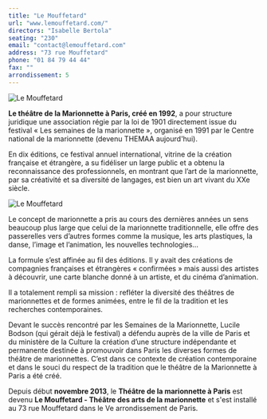 ```yaml
---
title: "Le Mouffetard"
url: "www.lemouffetard.com/"
directors: "Isabelle Bertola"
seating: "230"
email: "contact@lemouffetard.com"
address: "73 rue Mouffetard"
phone: "01 84 79 44 44"
fax: ""
arrondissement: 5
---
```


![Le Mouffetard](../images/5eme/le-mouffetard/le-mouffetard-3.jpg)

**Le théâtre de la Marionnette à Paris, créé en 1992**, a pour structure juridique une association régie par la loi de 1901 directement issue du festival « Les semaines de la marionnette », organisé en 1991 par le Centre national de la marionnette (devenu THEMAA aujourd'hui).

En dix éditions, ce festival annuel international, vitrine de la création française et étrangère, a su fidéliser un large public et a obtenu la reconnaissance des professionnels, en montrant que l’art de la marionnette, par sa créativité et sa diversité de langages, est bien un art vivant du XXe siècle.

![Le Mouffetard](../images/5eme/le-mouffetard/le-mouffetard-4.jpg)

Le concept de marionnette a pris au cours des dernières années un sens beaucoup plus large que celui de la marionnette traditionnelle, elle offre des passerelles vers d’autres formes comme la musique, les arts plastiques, la danse, l’image et l’animation, les nouvelles technologies…

La formule s’est affinée au fil des éditions. Il y avait des créations de compagnies françaises et étrangères « confirmées » mais aussi des artistes à découvrir, une carte blanche donné à un artiste, et du cinéma d’animation.

Il a totalement rempli sa mission : refléter la diversité des théâtres de marionnettes et de formes animées, entre le fil de la tradition et les recherches contemporaines.

Devant le succès rencontré par les Semaines de la Marionnette, Lucile Bodson (qui gérait déjà le festival) a défendu auprès de la ville de Paris et du ministère de la Culture la création d’une structure indépendante et permanente destinée à promouvoir dans Paris les diverses formes de théâtre de marionnettes.
C’est dans ce contexte de création contemporaine et dans le souci du respect de la tradition que le théâtre de la Marionnette à Paris a été créé.

Depuis début **novembre 2013**, le **Théâtre de la marionnette à Paris** est devenu **Le Mouffetard - Théâtre des arts de la marionnette** et s'est installé au 73 rue Mouffetard dans le Ve arrondissement de Paris.
